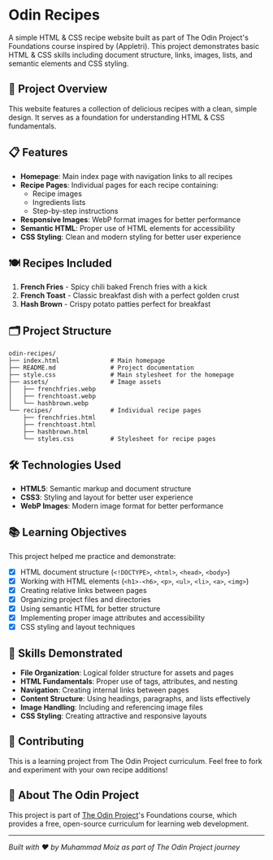 # Odin Recipes

A simple HTML & CSS recipe website built as part of The Odin Project's Foundations course inspired by (Appletri). This project demonstrates basic HTML & CSS skills including document structure, links, images, lists, and semantic elements and CSS styling.

## 🍳 Project Overview

This website features a collection of delicious recipes with a clean, simple design. It serves as a foundation for understanding HTML & CSS fundamentals.

## 📋 Features

- **Homepage**: Main index page with navigation links to all recipes
- **Recipe Pages**: Individual pages for each recipe containing:
  - Recipe images
  - Ingredients lists
  - Step-by-step instructions
- **Responsive Images**: WebP format images for better performance
- **Semantic HTML**: Proper use of HTML elements for accessibility
- **CSS Styling**: Clean and modern styling for better user experience

## 🍽️ Recipes Included

1. **French Fries** - Spicy chili baked French fries with a kick
2. **French Toast** - Classic breakfast dish with a perfect golden crust
3. **Hash Brown** - Crispy potato patties perfect for breakfast

## 🗂️ Project Structure

```
odin-recipes/
├── index.html              # Main homepage
├── README.md               # Project documentation
├── style.css               # Main stylesheet for the homepage
├── assets/                 # Image assets
│   ├── frenchfries.webp
│   ├── frenchtoast.webp
│   └── hashbrown.webp
└── recipes/                # Individual recipe pages
    ├── frenchfries.html
    ├── frenchtoast.html
    ├── hashbrown.html
    └── styles.css          # Stylesheet for recipe pages
```

## 🛠️ Technologies Used

- **HTML5**: Semantic markup and document structure
- **CSS3**: Styling and layout for better user experience
- **WebP Images**: Modern image format for better performance

## 📚 Learning Objectives

This project helped me practice and demonstrate:

- [x] HTML document structure (`<!DOCTYPE>`, `<html>`, `<head>`, `<body>`)
- [x] Working with HTML elements (`<h1>-<h6>`, `<p>`, `<ul>`, `<li>`, `<a>`, `<img>`)
- [x] Creating relative links between pages
- [x] Organizing project files and directories
- [x] Using semantic HTML for better structure
- [x] Implementing proper image attributes and accessibility
- [x] CSS styling and layout techniques

## 🎯 Skills Demonstrated

- **File Organization**: Logical folder structure for assets and pages
- **HTML Fundamentals**: Proper use of tags, attributes, and nesting
- **Navigation**: Creating internal links between pages
- **Content Structure**: Using headings, paragraphs, and lists effectively
- **Image Handling**: Including and referencing image files
- **CSS Styling**: Creating attractive and responsive layouts

## 🤝 Contributing

This is a learning project from The Odin Project curriculum. Feel free to fork and experiment with your own recipe additions!

## 📖 About The Odin Project

This project is part of [The Odin Project](https://www.theodinproject.com/)'s Foundations course, which provides a free, open-source curriculum for learning web development.

---

*Built with ❤️ by Muhammad Moiz as part of The Odin Project journey*
